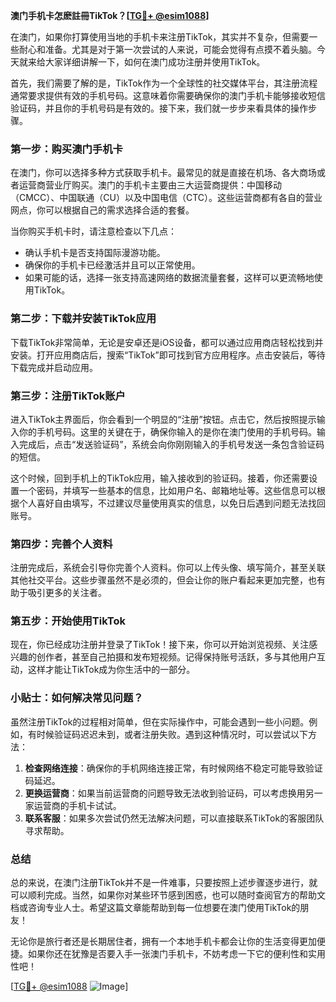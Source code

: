**澳门手机卡怎麽註冊TikTok？[[TG💪+ @esim1088](https://t.me/s/esim1088)]**

在澳门，如果你打算使用当地的手机卡来注册TikTok，其实并不复杂，但需要一些耐心和准备。尤其是对于第一次尝试的人来说，可能会觉得有点摸不着头脑。今天就来给大家详细讲解一下，如何在澳门成功注册并使用TikTok。

首先，我们需要了解的是，TikTok作为一个全球性的社交媒体平台，其注册流程通常要求提供有效的手机号码。这意味着你需要确保你的澳门手机卡能够接收短信验证码，并且你的手机号码是有效的。接下来，我们就一步步来看具体的操作步骤。

### 第一步：购买澳门手机卡

在澳门，你可以选择多种方式获取手机卡。最常见的就是直接在机场、各大商场或者运营商营业厅购买。澳门的手机卡主要由三大运营商提供：中国移动（CMCC）、中国联通（CU）以及中国电信（CTC）。这些运营商都有各自的营业网点，你可以根据自己的需求选择合适的套餐。

当你购买手机卡时，请注意检查以下几点：
- 确认手机卡是否支持国际漫游功能。
- 确保你的手机卡已经激活并且可以正常使用。
- 如果可能的话，选择一张支持高速网络的数据流量套餐，这样可以更流畅地使用TikTok。

### 第二步：下载并安装TikTok应用

下载TikTok非常简单，无论是安卓还是iOS设备，都可以通过应用商店轻松找到并安装。打开应用商店后，搜索“TikTok”即可找到官方应用程序。点击安装后，等待下载完成并启动应用。

### 第三步：注册TikTok账户

进入TikTok主界面后，你会看到一个明显的“注册”按钮。点击它，然后按照提示输入你的手机号码。这里的关键在于，确保你输入的是你在澳门使用的手机号码。输入完成后，点击“发送验证码”，系统会向你刚刚输入的手机号发送一条包含验证码的短信。

这个时候，回到手机上的TikTok应用，输入接收到的验证码。接着，你还需要设置一个密码，并填写一些基本的信息，比如用户名、邮箱地址等。这些信息可以根据个人喜好自由填写，不过建议尽量使用真实的信息，以免日后遇到问题无法找回账号。

### 第四步：完善个人资料

注册完成后，系统会引导你完善个人资料。你可以上传头像、填写简介，甚至关联其他社交平台。这些步骤虽然不是必须的，但会让你的账户看起来更加完整，也有助于吸引更多的关注者。

### 第五步：开始使用TikTok

现在，你已经成功注册并登录了TikTok！接下来，你可以开始浏览视频、关注感兴趣的创作者，甚至自己拍摄和发布短视频。记得保持账号活跃，多与其他用户互动，这样才能让TikTok成为你生活中的一部分。

### 小贴士：如何解决常见问题？

虽然注册TikTok的过程相对简单，但在实际操作中，可能会遇到一些小问题。例如，有时候验证码迟迟未到，或者注册失败。遇到这种情况时，可以尝试以下方法：

1. **检查网络连接**：确保你的手机网络连接正常，有时候网络不稳定可能导致验证码延迟。
2. **更换运营商**：如果当前运营商的问题导致无法收到验证码，可以考虑换用另一家运营商的手机卡试试。
3. **联系客服**：如果多次尝试仍然无法解决问题，可以直接联系TikTok的客服团队寻求帮助。

### 总结

总的来说，在澳门注册TikTok并不是一件难事，只要按照上述步骤逐步进行，就可以顺利完成。当然，如果你对某些环节感到困惑，也可以随时查阅官方的帮助文档或咨询专业人士。希望这篇文章能帮助到每一位想要在澳门使用TikTok的朋友！

无论你是旅行者还是长期居住者，拥有一个本地手机卡都会让你的生活变得更加便捷。如果你还在犹豫是否要入手一张澳门手机卡，不妨考虑一下它的便利性和实用性吧！

[[TG💪+ @esim1088](https://t.me/s/esim1088) ![Image](https://i.postimg.cc/4NQfJmqS/Snipaste-2025-05-13-00-14-12.png)]